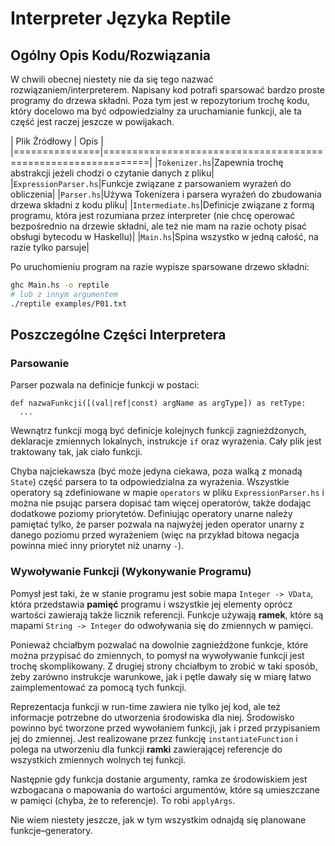 # Interpreter Języka Reptile

## Ogólny Opis Kodu/Rozwiązania

W chwili obecnej niestety nie da się tego nazwać rozwiązaniem/interpreterem.
Napisany kod potrafi sparsować bardzo proste programy do drzewa składni. 
Poza tym jest w repozytorium trochę kodu, który docelowo ma być odpowiedzialny 
za uruchamianie funkcji, ale ta część jest raczej jeszcze w powijakach.

| Plik Źródłowy |                             Opis                             |
|===============|==============================================================|
|`Tokenizer.hs`|Zapewnia trochę abstrakcji jeżeli chodzi o czytanie danych z pliku|
|`ExpressionParser.hs`|Funkcje związane z parsowaniem wyrażeń do obliczenia|
|`Parser.hs`|Używa Tokenizera i parsera wyrażeń do zbudowania drzewa składni z kodu pliku|
|`Intermediate.hs`|Definicje związane z formą programu, która jest rozumiana przez interpreter (nie chcę operować bezpośrednio na drzewie składni, ale też nie mam na razie ochoty pisać obsługi bytecodu w Haskellu)|
|`Main.hs`|Spina wszystko w jedną całość, na razie tylko parsuje|

Po uruchomieniu program na razie wypisze sparsowane drzewo składni:

```bash
ghc Main.hs -o reptile
# lub z innym argumentem
./reptile examples/P01.txt 
```

## Poszczególne Części Interpretera

### Parsowanie

Parser pozwala na definicje funkcji w postaci:

```
def nazwaFunkcji([(val|ref|const) argName as argType]) as retType:
  ...
```

Wewnątrz funkcji mogą być definicje kolejnych funkcji zagnieżdżonych, deklaracje
zmiennych lokalnych, instrukcje `if` oraz wyrażenia. Cały plik jest traktowany 
tak, jak ciało funkcji.

Chyba najciekawsza (być może jedyna ciekawa, poza walką z monadą `State`) część
parsera to ta odpowiedzialna za wyrażenia. Wszystkie operatory są zdefiniowane
w mapie `operators` w pliku `ExpressionParser.hs` i można nie psując parsera 
dopisać tam więcej operatorów, także dodając dodatkowe poziomy priorytetów.
Definiując operatory unarne należy pamiętać tylko, że parser pozwala na najwyżej
jeden operator unarny z danego poziomu przed wyrażeniem (więc na przykład bitowa
negacja powinna mieć inny priorytet niż unarny `-`).

### Wywoływanie Funkcji (Wykonywanie Programu)

Pomysł jest taki, że w stanie programu jest sobie mapa `Integer -> VData`, która
przedstawia **pamięć** programu i wszystkie jej elementy oprócz wartości 
zawierają także licznik referencji. Funkcje używają **ramek**, które są mapami 
`String -> Integer` do odwoływania się do zmiennych w pamięci.

Ponieważ chciałbym pozwalać na dowolnie zagnieżdżone funkcje, które można 
przypisać do zmiennych, to pomysł na wywoływanie funkcji jest trochę 
skomplikowany. Z drugiej strony chciałbym to zrobić w taki sposób, żeby
zarówno instrukcje warunkowe, jak i pętle dawały się w miarę łatwo 
zaimplementować za pomocą tych funkcji.

Reprezentacja funkcji w run-time zawiera nie tylko jej kod, ale też informacje 
potrzebne do utworzenia środowiska dla niej. Środowisko powinno być 
tworzone przed wywołaniem funkcji, jak i przed przypisaniem jej do zmiennej.
Jest realizowane przez funkcję `instantiateFunction` i polega na utworzeniu
dla funkcji **ramki** zawierającej referencje do wszystkich zmiennych wolnych 
tej funkcji.

Następnie gdy funkcja dostanie argumenty, ramka ze środowiskiem jest wzbogacana
o mapowania do wartości argumentów, które są umieszczane w pamięci 
(chyba, że to referencje). To robi `applyArgs`.

Nie wiem niestety jeszcze, jak w tym wszystkim odnajdą się planowane
funkcje–generatory.
